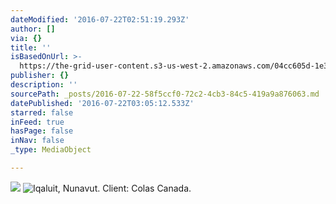```yaml
---
dateModified: '2016-07-22T02:51:19.293Z'
author: []
via: {}
title: ''
isBasedOnUrl: >-
  https://the-grid-user-content.s3-us-west-2.amazonaws.com/04cc605d-1e38-444e-9c8f-6eb28621d22a.jpg
publisher: {}
description: ''
sourcePath: _posts/2016-07-22-58f5ccf0-72c2-4cb3-84c5-419a9a876063.md
datePublished: '2016-07-22T03:05:12.533Z'
starred: false
inFeed: true
hasPage: false
inNav: false
_type: MediaObject

---
```

![](https://the-grid-user-content.s3-us-west-2.amazonaws.com/e49714ab-d202-4164-92a4-a16d39178384.jpg)
![Iqaluit, Nunavut. Client: Colas Canada.](https://imgflo.herokuapp.com/graph/vahj1ThiexotieMo/6de38333081a218079ec40c93630feef/croprotate.jpg?cropheight=1596&cropwidth=2134&degrees=0&input=https%3A%2F%2Fthe-grid-user-content.s3-us-west-2.amazonaws.com%2F04cc605d-1e38-444e-9c8f-6eb28621d22a.jpg&x=0&y=0)